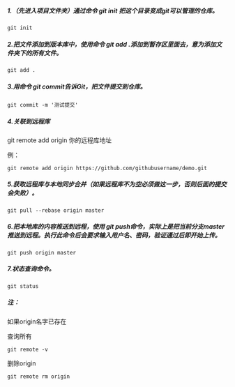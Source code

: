 ##### 1.（先进入项目文件夹）通过命令 git init 把这个目录变成git可以管理的仓库。

```Plain Text
git init
```

##### 2.把文件添加到版本库中，使用命令 git add .添加到暂存区里面去，意为添加文件夹下的所有文件。

```Plain Text
git add .
```

##### 3.用命令 git commit告诉Git，把文件提交到仓库。

```Plain Text
git commit -m '测试提交'
```

##### 4.关联到远程库

git remote add origin 你的远程库地址

例：

```Plain Text
git remote add origin https://github.com/githubusername/demo.git
```

##### 5.获取远程库与本地同步合并（如果远程库不为空必须做这一步，否则后面的提交会失败）。

```Plain Text
git pull --rebase origin master
```

##### 6.把本地库的内容推送到远程，使用 git push命令，实际上是把当前分支master推送到远程。执行此命令后会要求输入用户名、密码，验证通过后即开始上传。

```Plain Text
git push origin master
```

##### 7.状态查询命令。

```Plain Text
git status
```



##### 注：

如果origin名字已存在

查询所有

```Plain Text
git remote -v
```

删除origin

```Plain Text
git remote rm origin
```

